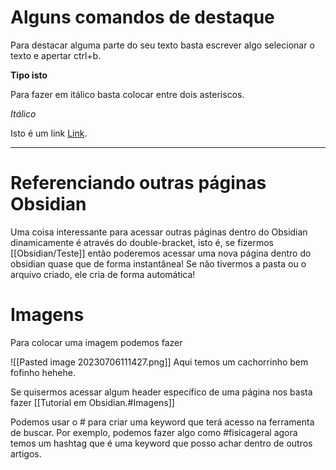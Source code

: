 # Alguns comandos de destaque

Para destacar alguma parte do seu texto basta escrever algo selecionar o texto e apertar ctrl+b.

**Tipo isto**

Para fazer em itálico basta colocar entre dois asteriscos.

*Itálico*

Isto é um link [Link](www.google.com). 

-------------------------------------------------------------------

# Referenciando outras páginas Obsidian

Uma coisa interessante para acessar outras páginas dentro do Obsidian dinamicamente é através do double-bracket, isto é, se fizermos [[Obsidian/Teste]] então poderemos acessar uma nova página dentro do obsidian quase que de forma instantânea! Se não tivermos a pasta ou o arquivo criado, ele cria de forma automática!


# Imagens 
Para colocar uma imagem podemos fazer

![[Pasted image 20230706111427.png]]
Aqui temos um cachorrinho bem fofinho hehehe.

Se quisermos acessar algum header específico de uma página nos basta fazer [[Tutorial em Obsidian.#Imagens]] 

Podemos usar o # para criar uma keyword que terá acesso na ferramenta de buscar. Por exemplo, podemos fazer algo como #fisicageral agora temos um hashtag que é uma keyword que posso achar dentro de outros artigos. 


